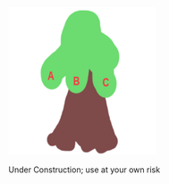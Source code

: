 <p align="left">
  <a href="https://github.com/mrose/elemenTree/" target="_blank">
    <img alt="elemenTree" src="https://github.com/mrose/elemenTree/blob/main/img/elemenTree-264x264.png" max-width="132">
  </a>
</p>

Under Construction; use at your own risk
